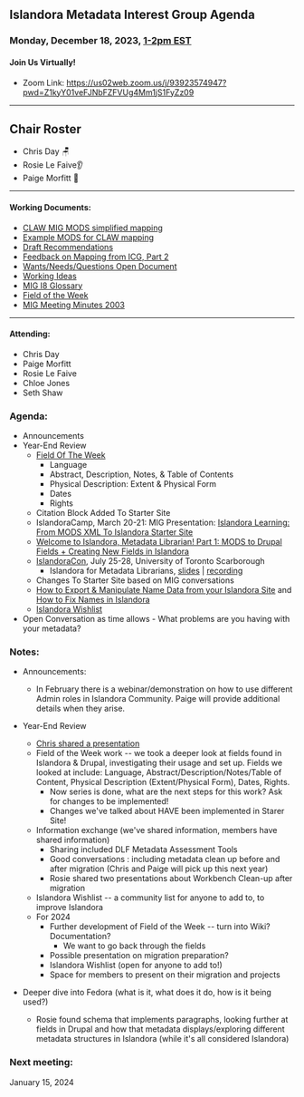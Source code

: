 ## Islandora Metadata Interest Group Agenda
### Monday, December 18, 2023, [1-2pm EST](http://www.thetimezoneconverter.com/?t=1%20pm&tz=Toronto&) 
#### Join Us Virtually!
* Zoom Link: https://us02web.zoom.us/j/93923574947?pwd=Z1kyY01veFJNbFZFVUg4Mm1jS1FyZz09

---
## Chair Roster
* Chris Day 🪑
* Rosie Le Faive👂
* Paige Morfitt 📝
---

#### Working Documents:
* [CLAW MIG MODS simplified mapping](https://docs.google.com/spreadsheets/d/18u2qFJ014IIxlVpM3JXfDEFccwBZcoFsjbBGpvL0jJI/edit#gid=0)
* [Example MODS for CLAW mapping](https://docs.google.com/spreadsheets/d/1C2Xie7HUDSgRT5v4ldoJvlNdoXz2GHAPvL3PE3TOKW8/edit#gid=1829081124)
* [Draft Recommendations](https://docs.google.com/document/d/15qSO9YcALtYSqd6CUuGx0t8FwUJ5pPwVPz0PA5rU898/edit#heading=h.f9r6knw0rjvu)
* [Feedback on Mapping from ICG, Part 2](https://docs.google.com/document/d/11OpqMMCXM1TFXgsr4yyTQ_cH9DabnD31p7JnuTRQl28/edit?invite=CMWvruEI&ts=5e66437f)
* [Wants/Needs/Questions Open Document](https://docs.google.com/document/d/12Kpb6826TNPzzMuyPS0sESa9TLnmljQmeioWbaPeEdA/edit)
* [Working Ideas](https://github.com/islandora-interest-groups/Islandora-Metadata-Interest-Group/blob/main/working_docs/ideas_and_topics.md)
* [MIG I8 Glossary](https://docs.google.com/document/d/1cfPYFVV9qvvz2VjBRdYUN0CB7AyVDuG-GYavQ27DuBk/edit#heading=h.9fr9xw70meix)
* [Field of the Week](https://docs.google.com/document/d/1rk0o_0byzeHrSKst0Feval_QeVZmo2DeIP0Mk3jaaFc/edit)
* [MIG Meeting Minutes 2003](https://github.com/islandora-interest-groups/Islandora-Metadata-Interest-Group/tree/main/Meetings/2023)

---

#### Attending:
* Chris Day
* Paige Morfitt
* Rosie Le Faive
* Chloe Jones
* Seth Shaw


### Agenda: 
* Announcements
* Year-End Review
  * [Field Of The Week](https://docs.google.com/document/d/1rk0o_0byzeHrSKst0Feval_QeVZmo2DeIP0Mk3jaaFc/edit?usp=sharing)
    * Language
    * Abstract, Description, Notes, & Table of Contents
    * Physical Description: Extent & Physical Form
    * Dates
    * Rights
  * Citation Block Added To Starter Site
  * IslandoraCamp, March 20-21: MIG Presentation: [Islandora Learning: From MODS XML To Islandora Starter Site](https://docs.google.com/presentation/d/1lnIBz5uPWmshprgLNVIWNHjFiZA5fa5wE7axbwRlIAs/edit?usp=sharing)
  * [Welcome to Islandora, Metadata Librarian! Part 1: MODS to Drupal Fields + Creating New Fields in Islandora](https://docs.google.com/presentation/d/1dXFy95E7fylE0v_RImyVkKukTvxHuJz0qQSa6vTqPp8/edit?usp=sharing)
  * [IslandoraCon](https://2023.islandora.ca/program/), July 25-28, University of Toronto Scarborough
    * Islandora for Metadata Librarians, [slides](https://docs.google.com/presentation/d/1f2-XH8PLx81cK6wK4km9zhVEs_S_MFzpfjo7CDBVmx4/edit#slide=id.p) | [recording](https://www.youtube.com/watch?v=oWVf0t0zSsw&feature=youtu.be)
  * Changes To Starter Site based on MIG conversations
  * [How to Export & Manipulate Name Data from your Islandora Site](https://youtu.be/qzmOclWR85k?si=imtwMRVO8DMDMac-) and [How to Fix Names in Islandora](https://youtu.be/3lW_omb9JTA?si=daWRDAjiL_YjlR_S)
  * [Islandora Wishlist](https://docs.google.com/document/d/1nzg6a89LSBunlF0OJLpiRg0tAl1LLI7vP4aYmoJeWpo/edit?usp=sharing)
* Open Conversation as time allows - What problems are you having with your metadata?


### Notes: 
* Announcements:
  * In February there is a webinar/demonstration on how to use different Admin roles in Islandora Community. Paige will provide additional details when they arise.
 
 * Year-End Review
	* [Chris shared a presentation ](https://docs.google.com/presentation/d/1TqbAv8bHLN_u8wGTHOFljW_sia-g4Bqekwp_74ko1Cw/edit#slide=id.p)
	* Field of the Week work -- we took a deeper look at fields found in Islandora & Drupal, investigating their usage and set up. Fields we looked at include: Language, Abstract/Description/Notes/Table of Content, Physical Description (Extent/Physical Form), Dates, Rights.
		* Now series is done, what are the next steps for this work? Ask for changes to be implemented!
		* Changes we've talked about HAVE been implemented in Starer Site!
	* Information exchange (we've shared information, members have shared information)
		* Sharing included DLF Metadata Assessment Tools
		* Good conversations : including metadata clean up before and after migration (Chris and Paige will pick up this next year)
		* Rosie shared two presentations about Workbench Clean-up after migration
	* Islandora Wishlist -- a community list for anyone to add to, to improve Islandora
	* For 2024
		* Further development of Field of the Week -- turn into Wiki? Documentation? 
			* We want to go back through the fields
		* Possible presentation on migration preparation? 
		* Islandora Wishlist (open for anyone to add to!)
		* Space for members to present on their migration  and projects
 * Deeper dive into Fedora (what is it, what does it do, how is it being used?)
	* Rosie found schema that implements paragraphs, looking further at fields in Drupal and how that metadata displays/exploring different metadata structures in Islandora (while it's all considered Islandora) 
    
### Next meeting:
 January 15, 2024
